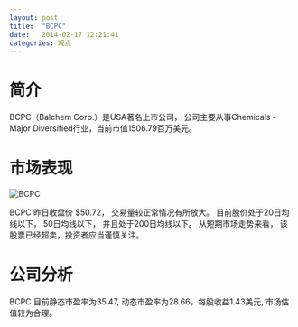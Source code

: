 ```yaml
---
layout: post
title:  "BCPC"
date:   2014-02-17 12:21:41
categories: 观点
---
```


# 简介
BCPC（Balchem Corp.）是USA著名上市公司，
公司主要从事Chemicals - Major Diversified行业，当前市值1506.79百万美元。

# 市场表现

![BCPC](http://finviz.com/chart.ashx?t=BCPC&ty=c&ta=1&p=d&s=l)

BCPC 昨日收盘价 $50.72，
交易量较正常情况有所放大。
目前股价处于20日均线以下，
50日均线以下，
并且处于200日均线以下。
从短期市场走势来看，
该股票已经超卖，投资者应当谨慎关注。

# 公司分析
BCPC 目前静态市盈率为35.47, 动态市盈率为28.66，每股收益1.43美元,
市场估值较为合理。

